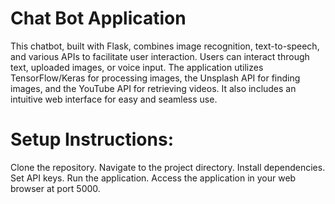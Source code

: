# Chat Bot Application

This chatbot, built with Flask, combines image recognition, text-to-speech, and various APIs to facilitate user interaction. Users can interact through text, uploaded images, or voice input. The application utilizes TensorFlow/Keras for processing images, the Unsplash API for finding images, and the YouTube API for retrieving videos. It also includes an intuitive web interface for easy and seamless use.


# Setup Instructions:

Clone the repository.
Navigate to the project directory.
Install dependencies.
Set API keys.
Run the application.
Access the application in your web browser at port 5000.

